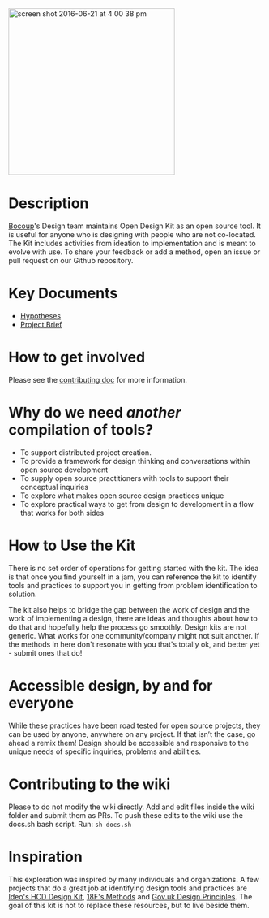<img width="328" alt="screen shot 2016-06-21 at 4 00 38 pm" src="https://cloud.githubusercontent.com/assets/535012/16244325/677c0bbe-37c9-11e6-8b73-9c8587dd5902.png">


# Description
[Bocoup](https://bocoup.com/)'s Design team maintains Open Design Kit as an open source tool. It is useful for anyone who is designing with people who are not co-located. The Kit includes activities from ideation to implementation and is meant to evolve with use. To share your feedback or add a method, open an issue or pull request on our Github repository.


# Key Documents
- [Hypotheses](https://github.com/bocoup/opendesignkit/wiki/Hypotheses)
- [Project Brief](https://github.com/bocoup/opendesignkit/wiki/Open-Design-Kit:-Design-Brief)

# How to get involved
Please see the [contributing doc](https://github.com/bocoup/opendesignkit/blob/master/CONTRIBUTING.md) for more information.

# Why do we need *another* compilation of tools?
* To support distributed project creation. 
* To provide a framework for design thinking and conversations within open source development
* To supply open source practitioners with tools to support their conceptual inquiries
* To explore what makes open source design practices unique
* To explore practical ways to get from design to development in a flow that works for both sides

# How to Use the Kit
There is no set order of operations for getting started with the kit.  The idea is that once you find yourself in a jam, you can reference the kit to identify tools and practices to support you in getting from problem identification to solution.

The kit also helps to bridge the gap between the work of design and the work of implementing a design, there are ideas and thoughts about how to do that and hopefully help the process go smoothly. Design kits are not generic. What works for one community/company might not suit another. If the methods in here don't resonate with you that's totally ok, and better yet - submit ones that do! 


# Accessible design, by and for everyone
While these practices have been road tested for open source projects, they can be used by anyone, anywhere on any project. If that isn’t the case, go ahead a remix them! Design should be accessible and responsive to the unique needs of specific inquiries, problems and abilities.

# Contributing to the wiki
Please to do not modify the wiki directly.  Add and edit files inside the wiki folder and submit them as PRs.
To push these edits to the wiki use the docs.sh bash script.  Run: `sh docs.sh`


# Inspiration
This exploration was inspired by many individuals and organizations. A few projects that do a great job at identifying design tools and practices are [Ideo's HCD Design Kit](http://www.designkit.org/), [18F's Methods](https://methods.18f.gov/) and [Gov.uk Design Principles](https://www.gov.uk/design-principles). The goal of this kit is not to replace these resources, but to live beside them.
